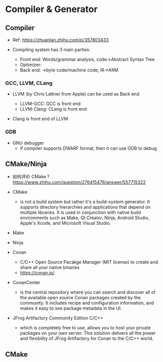 # Compiler & Generator

## Compiler

- Ref: https://zhuanlan.zhihu.com/p/357803433

- Compiling system has 3 main parties:
  - Front end: Words/grammar analysis, code->Abstract Syntax Tree
  - Optimizer: 
  - Back end: ->byte code/machine code, IR->ARM

### GCC, LLVM, CLang
- LLVM (by Chris Lattner from Apple) can be used as Back end
  - LLVM-GCC: GCC is front end
  - LLVM-Clang: CLang is front end 

- Clang is front end of LLVM

### GDB

- GNU debugger
  - if compiler supports DWARF format, then it can use GDB to debug


## CMake/Ninja

- 如何评价 CMake？ https://www.zhihu.com/question/276415476/answer/557715322

- CMake 
  - is not a build system but rather it's a build-system generator. It supports directory hierarchies and applications that depend on multiple libraries. It is used in conjunction with native build environments such as Make, Qt Creator, Ninja, Android Studio, Apple's Xcode, and Microsoft Visual Studio.

- Make

- Ninja

- Conan
  - C/C++ Open Source Pacakge Manager (MIT license) to create and share all your native binaries
  - https://conan.io/

- ConanCenter 
  - is the central repository where you can search and discover all of the available open source Conan packages created by the community. It includes recipe and configuration information, and makes it easy to see package metadata in the UI.

- JFrog Artifactory Community Edition C/C++
  - which is completely free to use, allows you to host your private packages on your own server. This solution delivers all the power and flexibility of JFrog Artifactory for Conan to the C/C++ world.


## CMake












